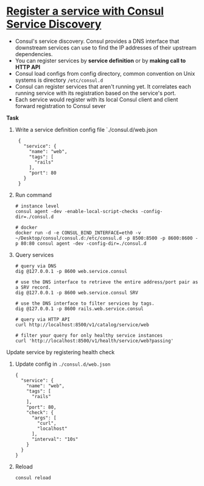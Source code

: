 # [Register a service with Consul Service Discovery](https://learn.hashicorp.com/tutorials/consul/get-started-service-discovery?in=consul/getting-started)

- Consul's service discovery. Consul provides a DNS interface that downstream services can use to find the IP addresses of their upstream dependencies.
- You can register services by **service definition** or by **making call to HTTP API**
- Consul load configs from config directory, common convention on Unix systems is directory `/etc/consul.d`
- Consul can register services that aren't running yet. It correlates each running service with its registration based on the service's port.
- Each service would register with its local Consul client and client forward registration to Consul sever

**Task**

1. Write a service definition config file `./consul.d/web.json

   ```
    {
      "service": {
        "name": "web",
        "tags": [
          "rails"
        ],
        "port": 80
      }
    }
   ```

2. Run command

   ```
   # instance level
   consul agent -dev -enable-local-script-checks -config-dir=./consul.d

   # docker
   docker run -d -e CONSUL_BIND_INTERFACE=eth0 -v ~/Desktop/consul/consul.d:/etc/consul.d -p 8500:8500 -p 8600:8600 -p 80:80 consul agent -dev -config-dir=./consul.d
   ```

3. Query services

   ```
   # query via DNS
   dig @127.0.0.1 -p 8600 web.service.consul

   # use the DNS interface to retrieve the entire address/port pair as a SRV record.
   dig @127.0.0.1 -p 8600 web.service.consul SRV

   # use the DNS interface to filter services by tags.
   dig @127.0.0.1 -p 8600 rails.web.service.consul

   # query via HTTP API
   curl http://localhost:8500/v1/catalog/service/web

   # filter your query for only healthy service instances
   curl 'http://localhost:8500/v1/health/service/web?passing'
   ```

Update service by registering health check

1. Update config in `./consul.d/web.json`

   ```
   {
     "service": {
       "name": "web",
       "tags": [
         "rails"
       ],
       "port": 80,
       "check": {
         "args": [
           "curl",
           "localhost"
         ],
         "interval": "10s"
       }
     }
   }
   ```

2. Reload
   ```
   consul reload
   ```
